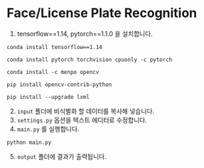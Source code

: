 # Face/License Plate Recognition

1. tensorflow==1.14, pytorch==1.1.0 을 설치합니다.

```conda install tensorflow==1.14```

```conda install pytorch torchvision cpuonly -c pytorch```

```conda install -c menpo opencv```

```pip install opencv-contrib-python```

```pip install --upgrade lxml```

2. ```input``` 폴더에 비식별화 할 데이터를 복사해 넣습니다.
3. ```settings.py``` 옵션을 텍스트 에디터로 수정합니다.
4. ```main.py``` 를 실행합니다.

```python main.py```

5. ```output``` 폴더에 결과가 출력됩니다.
